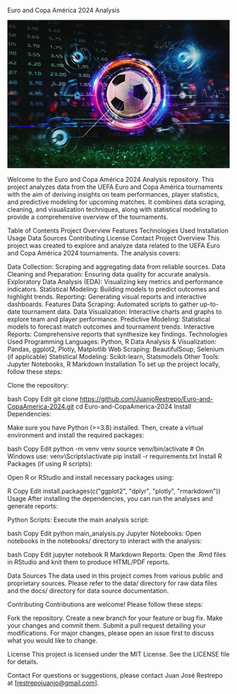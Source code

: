 Euro and Copa América 2024 Analysis

![Football Predictor](footballBall.jpg "Football Predictor")

Welcome to the Euro and Copa América 2024 Analysis repository. This project analyzes data from the UEFA Euro and Copa América tournaments with the aim of deriving insights on team performances, player statistics, and predictive modeling for upcoming matches. It combines data scraping, cleaning, and visualization techniques, along with statistical modeling to provide a comprehensive overview of the tournaments.


Table of Contents
Project Overview
Features
Technologies Used
Installation
Usage
Data Sources
Contributing
License
Contact
Project Overview
This project was created to explore and analyze data related to the UEFA Euro and Copa América 2024 tournaments. The analysis covers:

Data Collection: Scraping and aggregating data from reliable sources.
Data Cleaning and Preparation: Ensuring data quality for accurate analysis.
Exploratory Data Analysis (EDA): Visualizing key metrics and performance indicators.
Statistical Modeling: Building models to predict outcomes and highlight trends.
Reporting: Generating visual reports and interactive dashboards.
Features
Data Scraping: Automated scripts to gather up-to-date tournament data.
Data Visualization: Interactive charts and graphs to explore team and player performance.
Predictive Modeling: Statistical models to forecast match outcomes and tournament trends.
Interactive Reports: Comprehensive reports that synthesize key findings.
Technologies Used
Programming Languages: Python, R
Data Analysis & Visualization: Pandas, ggplot2, Plotly, Matplotlib
Web Scraping: BeautifulSoup, Selenium (if applicable)
Statistical Modeling: Scikit-learn, Statsmodels
Other Tools: Jupyter Notebooks, R Markdown
Installation
To set up the project locally, follow these steps:

Clone the repository:

bash
Copy
Edit
git clone https://github.com/JuanjoRestrepo/Euro-and-CopaAmerica-2024.git
cd Euro-and-CopaAmerica-2024
Install Dependencies:

Make sure you have Python (>=3.8) installed. Then, create a virtual environment and install the required packages:

bash
Copy
Edit
python -m venv venv
source venv/bin/activate  # On Windows use: venv\Scripts\activate
pip install -r requirements.txt
Install R Packages (if using R scripts):

Open R or RStudio and install necessary packages using:

R
Copy
Edit
install.packages(c("ggplot2", "dplyr", "plotly", "rmarkdown"))
Usage
After installing the dependencies, you can run the analyses and generate reports:

Python Scripts: Execute the main analysis script:

bash
Copy
Edit
python main_analysis.py
Jupyter Notebooks: Open notebooks in the notebooks/ directory to interact with the analysis:

bash
Copy
Edit
jupyter notebook
R Markdown Reports: Open the .Rmd files in RStudio and knit them to produce HTML/PDF reports.

Data Sources
The data used in this project comes from various public and proprietary sources. Please refer to the data/ directory for raw data files and the docs/ directory for data source documentation.

Contributing
Contributions are welcome! Please follow these steps:

Fork the repository.
Create a new branch for your feature or bug fix.
Make your changes and commit them.
Submit a pull request detailing your modifications.
For major changes, please open an issue first to discuss what you would like to change.

License
This project is licensed under the MIT License. See the LICENSE file for details.

Contact
For questions or suggestions, please contact Juan José Restrepo at [restrepojuanjo@gmail.com].
